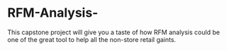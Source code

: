 # RFM-Analysis-
This capstone project will give you a taste of how RFM analysis could be one of the great tool to help all the non-store retail gaints. 
